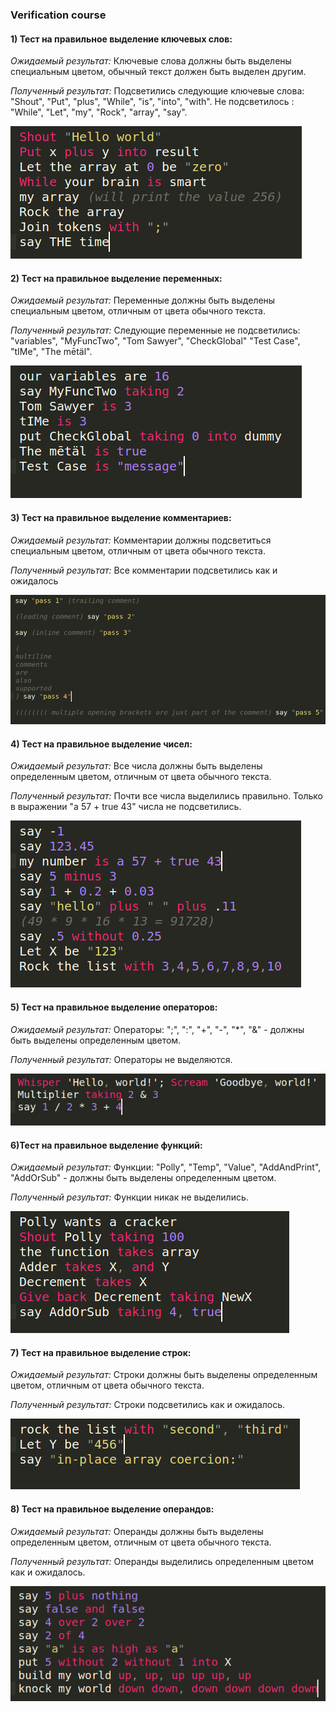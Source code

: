 ### Verification course

#### 1) Тест на правильное выделение ключевых слов:
_Ожидаемый результат:_ Ключевые слова должны быть выделены специальным цветом, обычный текст должен быть выделен другим.

_Полученный результат:_ Подсветились следующие ключевые слова: "Shout", "Put", "plus", "While", "is", "into", "with". Не подсветилось : "While", "Let", "my", "Rock", "array", "say".

![test1](/images/test1.png)

#### 2) Тест на правильное выделение переменных:
_Ожидаемый результат:_ Переменные должны быть выделены специальным цветом, отличным от цвета обычного текста.

_Полученный результат:_ Следующие переменные не подсветились: "variables", "MyFuncTwo", "Tom Sawyer", "CheckGlobal" "Test Case", "tIMe", "The mētäl".

![test2](/images/test2.png)

#### 3) Тест на правильное выделение комментариев:
_Ожидаемый результат:_ Комментарии должны подсветиться специальным цветом, отличным от цвета обычного текста.

_Полученный результат:_ Все комментарии подсветились как и ожидалось

![test3](/images/test3.png)

#### 4) Тест на правильное выделение чисел:
_Ожидаемый результат:_ Все числа должны быть выделены определенным цветом, отличным от цвета обычного текста.

_Полученный результат:_ Почти все числа выделились правильно. Только в выражении "a 57 + true 43" числа не подсветились.

![test4](/images/test4.png)

#### 5) Тест на правильное выделение операторов:
_Ожидаемый результат:_ Операторы: ";", ":", "+", "-", "*", "&" - должны быть выделены определенным цветом.

_Полученный результат:_ Операторы не выделяются.

![test5](/images/test5.png)

#### 6)Тест на правильное выделение функций:
_Ожидаемый результат:_ Функции: "Polly", "Temp", "Value", "AddAndPrint", "AddOrSub" - должны быть выделены определенным цветом.

_Полученный результат:_ Функции никак не выделились.

![test6](/images/test6.png)

#### 7) Тест на правильное выделение строк:
_Ожидаемый результат:_ Строки должны быть выделены определенным цветом, отличным от цвета обычного текста.

_Полученный результат:_ Строки подсветились как и ожидалось.

![test7](/images/test7.png)

#### 8) Тест на правильное выделение операндов:
_Ожидаемый результат:_ Операнды должны быть выделены определенным цветом, отличным от цвета обычного текста.

_Полученный результат:_ Операнды выделились определенным цветом как и ожидалось.

![test8](/images/test8.png)